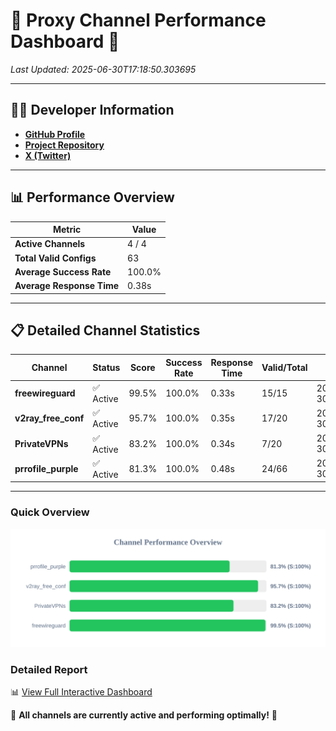# 🌟 Proxy Channel Performance Dashboard 🌟

_Last Updated: 2025-06-30T17:18:50.303695_

---

## 👩‍💻 Developer Information

- **[GitHub Profile](https://github.com/4n0nymou3)**  
- **[Project Repository](https://github.com/4n0nymou3/multi-proxy-config-fetcher)**  
- **[X (Twitter)](https://x.com/4n0nymou3)**  

---

## 📊 Performance Overview

| Metric                | Value       |
|-----------------------|-------------|
| **Active Channels**   | 4 / 4       |
| **Total Valid Configs** | 63          |
| **Average Success Rate** | 100.0%      |
| **Average Response Time** | 0.38s       |

---

## 📋 Detailed Channel Statistics

| Channel          | Status     | Score  | Success Rate | Response Time | Valid/Total | Last Success               |
|------------------|------------|--------|--------------|---------------|-------------|----------------------------|
| **freewireguard**  | ✅ Active  | 99.5%  | 100.0% | 0.33s         | 15/15       | 2025-06-30T17:18:50.301534 |
| **v2ray_free_conf**  | ✅ Active  | 95.7%  | 100.0% | 0.35s         | 17/20       | 2025-06-30T17:18:49.574811 |
| **PrivateVPNs**  | ✅ Active  | 83.2%  | 100.0% | 0.34s         | 7/20       | 2025-06-30T17:18:49.942265 |
| **prrofile_purple**  | ✅ Active  | 81.3%  | 100.0% | 0.48s         | 24/66       | 2025-06-30T17:18:49.140144 |

---

### Quick Overview
<div align="center">
  <a href="https://raw.githubusercontent.com/nullluser/NullRepo/refs/heads/main/assets/channel_stats_chart.svg">
    <img src="https://raw.githubusercontent.com/nullluser/NullRepo/refs/heads/main/assets/channel_stats_chart.svg" alt="Source Performance Statistics" width="800">
  </a>
</div>

### Detailed Report
📊 [View Full Interactive Dashboard](https://htmlpreview.github.io/?https://github.com/nullluser/NullRepo/blob/main/assets/performance_report.html)

🎉 **All channels are currently active and performing optimally!** 🎉
